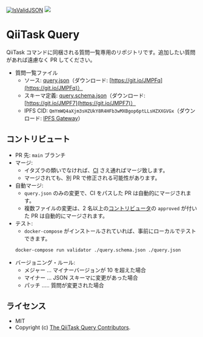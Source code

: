 <!-- Code generated using ./.github/gen_readme.sh on release; DO NOT EDIT. -->
[![IsValidJSON](https://github.com/KEINOS/QiiTaskQuery/actions/workflows/validate_json.yaml/badge.svg)](https://github.com/KEINOS/QiiTaskQuery/actions/workflows/validate_json.yaml)
[![](https://img.shields.io/badge/IPFS-QmYmWQ4aXjm3sHZUkY8R4HFb3wMXBgop6ptLLsHZXXGVGx-blue?logo=ipfs)](https://ipfs.io/ipfs/QmYmWQ4aXjm3sHZUkY8R4HFb3wMXBgop6ptLLsHZXXGVGx "IPFS Gateway")

# QiiTask Query

QiiTask コマンドに同梱される質問一覧専用のリポジトリです。追加したい質問があれば遠慮なく PR してください。

- 質問一覧ファイル
    - ソース: [query.json](query.json)（ダウンロード: [https://git.io/JMPFq](https://git.io/JMPFq)）
    - スキーマ定義: [query.schema.json](query.schema.json)（ダウンロード: [https://git.io/JMPF7](https://git.io/JMPF7)）
    - IPFS CID: `QmYmWQ4aXjm3sHZUkY8R4HFb3wMXBgop6ptLLsHZXXGVGx`（ダウンロード: [IPFS Gateway](https://ipfs.io/ipfs/QmYmWQ4aXjm3sHZUkY8R4HFb3wMXBgop6ptLLsHZXXGVGx)）

## コントリビュート

- PR 先: `main` ブランチ
- マージ:
    - イタズラの類いでなければ、[CI](./github/workflows/) さえ通ればマージ致します。
    - マージされても、別 PR で修正される可能性があります。
- 自動マージ:
    - `query.json` のみの変更で、CI をパスした PR は自動的にマージされます。
    - 複数ファイルの変更は、2 名以上の[コントリビュータ](https://github.com/KEINOS/QiiTaskQuery/graphs/contributors)の `approved` が付いた PR は自動的にマージされます。
- テスト:
    - `docker-compose` がインストールされていれば、事前にローカルでテストできます。
    ```bash
    docker-compose run validator ./query.schema.json ./query.json
    ```
- バージョニング・ルール:
    - メジャー ... マイナーバージョンが 10 を超えた場合
    - マイナー ... JSON スキーマに変更があった場合
    - パッチ ..... 質問が変更された場合

## ライセンス

- MIT
- Copyright (c) [The QiiTask Query Contributors](https://github.com/KEINOS/QiiTaskQuery/graphs/contributors).
